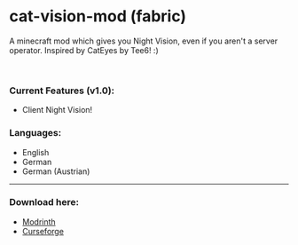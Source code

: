 # cat-vision-mod (fabric)
A minecraft mod which gives you Night Vision, even if you aren't a server operator. Inspired by CatEyes by Tee6! :)

<br>

### Current Features (v1.0):
- Client Night Vision!

### Languages:
- English
- German
- German (Austrian)

<hr>

### Download here:
- [Modrinth](https://modrinth.com/mod/catvision)
- [Curseforge](https://curseforge.com/minecraft/mc-mods/catvision)
